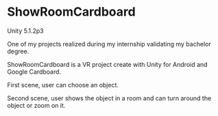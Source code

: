 # ShowRoomCardboard

Unity 5.1.2p3

One of my projects realized during my internship validating my bachelor degree.

ShowRoomCardboard is a VR project create with Unity for Android and Google Cardboard.

First scene, user can choose an object.

Second scene, user shows the object in a room and can turn around the object or zoom on it.
